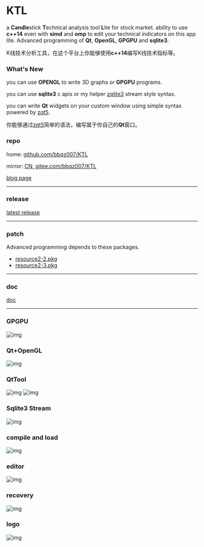 # KTL

a **Candle**stick **T**echnical analysis tool **L**ite for stock market. ability to use **c++14** even with **simd** and **omp** to edit your technical indicators on this app lite. Advanced programming of **Qt**, **OpenGL**, **GPGPU** and **sqlite3**.

K线技术分析工具，在这个平台上你能够使用**c++14**编写K线技术指标等。

### What's New
you can use **OPENGL** to write 3D graphs or **GPGPU** programs.

you can use **sqlite3** c apis or my helper [zqlite3](https://github.com/bbqz007/sqlite3zz) stream style syntax.

you can write **Qt** widgets on your custom window using simple syntax powered by [zqt5](https://github.com/bbqz007/zhelper-qt5Widgets).

你能够通过[zqt5](https://github.com/bbqz007/zhelper-qt5Widgets)简单的语法，编写属于你自己的**Qt**窗口。

### repo
home: [github.com/bbqz007/KTL](https://github.com/bbqz007/KTL)

mirror: [CN, gitee.com/bbqz007/KTL](https://gitee.com/bbqz007/KTL)

[blog page](https://www.cnblogs.com/bbqzsl/p/15195253.html)

----------------------------

### release
[latest release](bin/KTL%20%5Bzhelper.release.20220626%5D.7z)

----------------------------

### patch
Advanced programming depends to these packages.
* [resource2-2.pkg](patch/resource2-2.pkg)
* [resource2-3.pkg](patch/resource2-3.pkg)

----------------------------

### doc
[doc](doc)

----------------------------
### GPGPU
![img](resources/GIF_GPGPU_SHOW.gif)
### Qt+OpenGL
![img](resources/GIF_KTL_OPENGL_1.gif)
### QtTool
![img](resources/GIF_KTL_QT_TOOL2.gif)
![img](resources/GIF_KTL_QT_TOOL2_EDIT.gif)
### Sqlite3 Stream
![img](resources/GIF_KTL_ZQLITE3_STREAMING.gif)
### compile and load
![img](resources/GIF_KTL_Load2022.gif)
### editor
![img](resources/GIF_KTL_EDIT.gif)
### recovery
![img](resources/GIF_KTL_RE2.gif)
### logo
![img](resources/GIF_KTL_LOGO2.gif)
